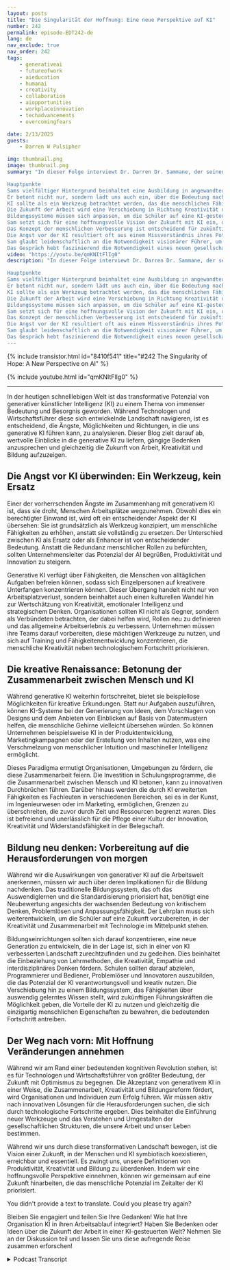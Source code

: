 ```yaml
---
layout: posts
title: "Die Singularität der Hoffnung: Eine neue Perspektive auf KI"
number: 242
permalink: episode-EDT242-de
lang: de
nav_exclude: true
nav_order: 242
tags:
    - generativeai
    - futureofwork
    - aieducation
    - humanai
    - creativity
    - collaboration
    - aiopportunities
    - workplaceinnovation
    - techadvancements
    - overcomingfears

date: 2/13/2025
guests:
    - Darren W Pulsipher

img: thumbnail.png
image: thumbnail.png
summary: "In dieser Folge interviewt Dr. Darren Dr. Sammane, der seinen Weg von einem vielfältigen Bildungshintergrund in Physik und Computertechnik bis hin zu einem erfolgreichen Unternehmer in KI und Labortests teilt. Er diskutiert die Motivationen hinter seinem Buch 'The Singularity of Hope', und betont die Bedeutung, gesellschaftliche Fragen zur KI zu stellen, anstatt der Angst nachzugeben. Der Dialog erforscht das Potenzial der KI, menschliche Fähigkeiten zu erweitern, die Notwendigkeit einer radikalen Veränderung in der Bildung und die Vision einer Zukunft, in der Technologie drängende globale Probleme löst. Letztendlich setzt sich das Gespräch für eine hoffnungsvolle Perspektive auf die Zukunft der Menschheit im Zeitalter der KI ein.

Hauptpunkte
Sams vielfältiger Hintergrund beinhaltet eine Ausbildung in angewandter Physik und Computertechnik.
Er betont nicht nur, sondern lädt uns auch ein, über die Bedeutung nachzudenken, die richtigen Fragen zur KI zu stellen.
KI sollte als ein Werkzeug betrachtet werden, das die menschlichen Fähigkeiten verbessert, nicht als Ersatz.
Die Zukunft der Arbeit wird eine Verschiebung in Richtung Kreativität und emotionale Intelligenz erfordern.
Bildungssysteme müssen sich anpassen, um die Schüler auf eine KI-gesteuerte Welt vorzubereiten.
Sam setzt sich für eine hoffnungsvolle Vision der Zukunft mit KI ein, die globale Herausforderungen löst.
Das Konzept der menschlichen Verbesserung ist entscheidend für zukünftige Fortschritte.
Die Angst vor der KI resultiert oft aus einem Missverständnis ihres Potenzials.
Sam glaubt leidenschaftlich an die Notwendigkeit visionärer Führer, um Veränderungen herbeizuführen und uns zu inspirieren, optimistisch in die Zukunft zu blicken.
Das Gespräch hebt faszinierend die Notwendigkeit eines neuen gesellschaftlichen Modells im Zeitalter der KI hervor und lädt uns ein, aufgeschlossen gegenüber den bevorstehenden Veränderungen zu sein."
video: "https://youtu.be/qmKNItFlIg0"
description: "In dieser Folge interviewt Dr. Darren Dr. Sammane, der seinen Weg von einem vielfältigen Bildungshintergrund in Physik und Computertechnik bis hin zu einem erfolgreichen Unternehmer in KI und Labortests teilt. Er diskutiert die Motivationen hinter seinem Buch 'The Singularity of Hope', und betont die Bedeutung, gesellschaftliche Fragen zur KI zu stellen, anstatt der Angst nachzugeben. Der Dialog erforscht das Potenzial der KI, menschliche Fähigkeiten zu erweitern, die Notwendigkeit einer radikalen Veränderung in der Bildung und die Vision einer Zukunft, in der Technologie drängende globale Probleme löst. Letztendlich setzt sich das Gespräch für eine hoffnungsvolle Perspektive auf die Zukunft der Menschheit im Zeitalter der KI ein.

Hauptpunkte
Sams vielfältiger Hintergrund beinhaltet eine Ausbildung in angewandter Physik und Computertechnik.
Er betont nicht nur, sondern lädt uns auch ein, über die Bedeutung nachzudenken, die richtigen Fragen zur KI zu stellen.
KI sollte als ein Werkzeug betrachtet werden, das die menschlichen Fähigkeiten verbessert, nicht als Ersatz.
Die Zukunft der Arbeit wird eine Verschiebung in Richtung Kreativität und emotionale Intelligenz erfordern.
Bildungssysteme müssen sich anpassen, um die Schüler auf eine KI-gesteuerte Welt vorzubereiten.
Sam setzt sich für eine hoffnungsvolle Vision der Zukunft mit KI ein, die globale Herausforderungen löst.
Das Konzept der menschlichen Verbesserung ist entscheidend für zukünftige Fortschritte.
Die Angst vor der KI resultiert oft aus einem Missverständnis ihres Potenzials.
Sam glaubt leidenschaftlich an die Notwendigkeit visionärer Führer, um Veränderungen herbeizuführen und uns zu inspirieren, optimistisch in die Zukunft zu blicken.
Das Gespräch hebt faszinierend die Notwendigkeit eines neuen gesellschaftlichen Modells im Zeitalter der KI hervor und lädt uns ein, aufgeschlossen gegenüber den bevorstehenden Veränderungen zu sein."
---
```


<div>
{% include transistor.html id="8410f541" title="#242 The Singularity of Hope: A New Perspective on AI" %}

{% include youtube.html id="qmKNItFlIg0" %}
</div>

---

In der heutigen schnelllebigen Welt ist das transformative Potenzial von generativer künstlicher Intelligenz (KI) zu einem Thema von immenser Bedeutung und Besorgnis geworden. Während Technologen und Wirtschaftsführer diese sich entwickelnde Landschaft navigieren, ist es entscheidend, die Ängste, Möglichkeiten und Richtungen, in die uns generative KI führen kann, zu analysieren. Dieser Blog zielt darauf ab, wertvolle Einblicke in die generative KI zu liefern, gängige Bedenken anzusprechen und gleichzeitig die Zukunft von Arbeit, Kreativität und Bildung aufzuzeigen.

## Die Angst vor KI überwinden: Ein Werkzeug, kein Ersatz

Einer der vorherrschenden Ängste im Zusammenhang mit generativem KI ist, dass sie droht, Menschen Arbeitsplätze wegzunehmen. Obwohl dies ein berechtigter Einwand ist, wird oft ein entscheidender Aspekt der KI übersehen: Sie ist grundsätzlich als Werkzeug konzipiert, um menschliche Fähigkeiten zu erhöhen, anstatt sie vollständig zu ersetzen. Der Unterschied zwischen KI als Ersatz oder als Enhancer ist von entscheidender Bedeutung. Anstatt die Redundanz menschlicher Rollen zu befürchten, sollten Unternehmensleiter das Potenzial der AI begrüßen, Produktivität und Innovation zu steigern.

Generative KI verfügt über Fähigkeiten, die Menschen von alltäglichen Aufgaben befreien können, sodass sich Einzelpersonen auf kreativere Unterfangen konzentrieren können. Dieser Übergang handelt nicht nur von Arbeitsplatzverlust, sondern beinhaltet auch einen kulturellen Wandel hin zur Wertschätzung von Kreativität, emotionaler Intelligenz und strategischem Denken. Organisationen sollten KI nicht als Gegner, sondern als Verbündeten betrachten, der dabei helfen wird, Rollen neu zu definieren und das allgemeine Arbeitserlebnis zu verbessern. Unternehmen müssen ihre Teams darauf vorbereiten, diese mächtigen Werkzeuge zu nutzen, und sich auf Training und Fähigkeitenentwicklung konzentrieren, die menschliche Kreativität neben technologischem Fortschritt priorisieren.

## Die kreative Renaissance: Betonung der Zusammenarbeit zwischen Mensch und KI

Während generative KI weiterhin fortschreitet, bietet sie beispiellose Möglichkeiten für kreative Erkundungen. Statt nur Aufgaben auszuführen, können KI-Systeme bei der Generierung von Ideen, dem Vorschlagen von Designs und dem Anbieten von Einblicken auf Basis von Datenmustern helfen, die menschliche Gehirne vielleicht übersehen würden. So können Unternehmen beispielsweise KI in der Produktentwicklung, Marketingkampagnen oder der Erstellung von Inhalten nutzen, was eine Verschmelzung von menschlicher Intuition und maschineller Intelligenz ermöglicht.

Dieses Paradigma ermutigt Organisationen, Umgebungen zu fördern, die diese Zusammenarbeit feiern. Die Investition in Schulungsprogramme, die die Zusammenarbeit zwischen Mensch und KI betonen, kann zu innovativen Durchbrüchen führen. Darüber hinaus werden die durch KI erweiterten Fähigkeiten es Fachleuten in verschiedenen Bereichen, sei es in der Kunst, im Ingenieurwesen oder im Marketing, ermöglichen, Grenzen zu überschreiten, die zuvor durch Zeit und Ressourcen begrenzt waren. Dies ist befreiend und unerlässlich für die Pflege einer Kultur der Innovation, Kreativität und Widerstandsfähigkeit in der Belegschaft.

## Bildung neu denken: Vorbereitung auf die Herausforderungen von morgen

Während wir die Auswirkungen von generativer KI auf die Arbeitswelt anerkennen, müssen wir auch über deren Implikationen für die Bildung nachdenken. Das traditionelle Bildungssystem, das oft das Auswendiglernen und die Standardisierung priorisiert hat, benötigt eine Neubewertung angesichts der wachsenden Bedeutung von kritischem Denken, Problemlösen und Anpassungsfähigkeit. Der Lehrplan muss sich weiterentwickeln, um die Schüler auf eine Zukunft vorzubereiten, in der Kreativität und Zusammenarbeit mit Technologie im Mittelpunkt stehen.

Bildungseinrichtungen sollten sich darauf konzentrieren, eine neue Generation zu entwickeln, die in der Lage ist, sich in einer von KI verbesserten Landschaft zurechtzufinden und zu gedeihen. Dies beinhaltet die Einbeziehung von Lehrmethoden, die Kreativität, Empathie und interdisziplinäres Denken fördern. Schulen sollten darauf abzielen, Programmierer und Bediener, Problemlöser und Innovatoren auszubilden, die das Potenzial der KI verantwortungsvoll und kreativ nutzen. Die Verschiebung hin zu einem Bildungssystem, das Fähigkeiten über auswendig gelerntes Wissen stellt, wird zukünftigen Führungskräften die Möglichkeit geben, die Vorteile der KI zu nutzen und gleichzeitig die einzigartig menschlichen Eigenschaften zu bewahren, die bedeutenden Fortschritt antreiben.

## Der Weg nach vorn: Mit Hoffnung Veränderungen annehmen

Während wir am Rand einer bedeutenden kognitiven Revolution stehen, ist es für Technologen und Wirtschaftsführer von größter Bedeutung, der Zukunft mit Optimismus zu begegnen. Die Akzeptanz von generativem KI in einer Weise, die Zusammenarbeit, Kreativität und Bildungsreform fördert, wird Organisationen und Individuen zum Erfolg führen. Wir müssen aktiv nach innovativen Lösungen für die Herausforderungen suchen, die sich durch technologische Fortschritte ergeben. Dies beinhaltet die Einführung neuer Werkzeuge und das Verstehen und Umgestalten der gesellschaftlichen Strukturen, die unsere Arbeit und unser Leben bestimmen.

Während wir uns durch diese transformativen Landschaft bewegen, ist die Vision einer Zukunft, in der Menschen und KI symbiotisch koexistieren, erreichbar und essentiell. Es zwingt uns, unsere Definitionen von Produktivität, Kreativität und Bildung zu überdenken. Indem wir eine hoffnungsvolle Perspektive einnehmen, können wir gemeinsam auf eine Zukunft hinarbeiten, die das menschliche Potenzial im Zeitalter der KI priorisiert.

You didn't provide a text to translate. Could you please try again?

Bleiben Sie engagiert und teilen Sie Ihre Gedanken! Wie hat Ihre Organisation KI in ihren Arbeitsablauf integriert? Haben Sie Bedenken oder Ideen über die Zukunft der Arbeit in einer KI-gesteuerten Welt? Nehmen Sie an der Diskussion teil und lassen Sie uns diese aufregende Reise zusammen erforschen!



<details>
<summary> Podcast Transcript </summary>

<p></p>

</details>
